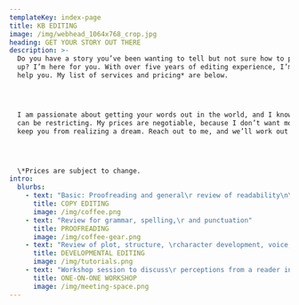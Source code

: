 ```yaml
---
templateKey: index-page
title: KB EDITING
image: /img/webhead_1064x768_crop.jpg
heading: GET YOUR STORY OUT THERE
description: >-
  Do you have a story you’ve been wanting to tell but not sure how to polish it
  up? I’m here for you. With over five years of editing experience, I’m ready to
  help you. My list of services and pricing* are below.




  I am passionate about getting your words out in the world, and I know costs
  can be restricting. My prices are negotiable, because I don’t want money to
  keep you from realizing a dream. Reach out to me, and we’ll work out a plan.




  \*Prices are subject to change.
intro:
  blurbs:
    - text: "Basic: Proofreading and general\r review of readability\n\nHeavy: Proofreading and in-depth\r review of readability"
      title: COPY EDITING
      image: /img/coffee.png
    - text: "Review for grammar, spelling,\r and punctuation"
      title: PROOFREADING
      image: /img/coffee-gear.png
    - text: "Review of plot, structure, \rcharacter development, voice, \rand overall craft"
      title: DEVELOPMENTAL EDITING
      image: /img/tutorials.png
    - text: "Workshop session to discuss\r perceptions from a reader in \rrelation to goal of writer,\r methods for improving\r desired moments in \rmanuscript, and more"
      title: ONE-ON-ONE WORKSHOP
      image: /img/meeting-space.png
---
```


